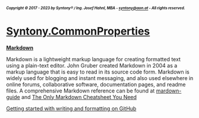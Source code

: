 ##### <sub><sub>Copyright &copy; 2017 - 2023 by Syntony&reg; / Ing. Josef Hahnl, MBA - syntony@aon.at - All rights reserved.</sub></sub>
# [Syntony.CommonProperties](./../README.md)

<a name="markdown"/>[**Markdown**](https://www.markdownguide.org/basic-syntax/)

Markdown is a lightweight markup language for creating formatted text using a plain-text editor. 
John Gruber created Markdown in 2004 as a markup language that is easy to read in its source code form.
Markdown is widely used for blogging and instant messaging, and also used elsewhere in online forums, collaborative software, documentation pages, and readme files.
A comprehensive Markdown reference can be found at [mardown-guide](https://github.com/mattcone/markdown-guide) and [The Only Markdown Cheatsheet You Need](https://github.com/im-luka/markdown-cheatsheet)

[Getting started with writing and formatting on GitHub](https://docs.github.com/en/get-started/writing-on-github/getting-started-with-writing-and-formatting-on-github)
